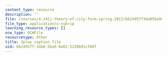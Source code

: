 ```yaml
---
content_type: resource
description: ''
file: /courses/4-241j-theory-of-city-form-spring-2013/b624957f3da05ba98a625139b91c59df_Wf4_tmPw1As.vtt
file_type: application/x-subrip
learning_resource_types: []
ocw_type: OCWFile
resourcetype: Other
title: 3play caption file
uid: b624957f-3da0-5ba9-8a62-5139b91c59df
---
```

